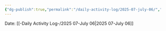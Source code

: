 ```yaml
---
{"dg-publish":true,"permalink":"/daily-activity-log/2025-07-july-06/","noteIcon":"","created":"2025-07-07T14:23:43.546-05:00"}
---
```


Date: [[-Daily Activity Log-/2025 07-July 06\|2025 07-July 06]]


